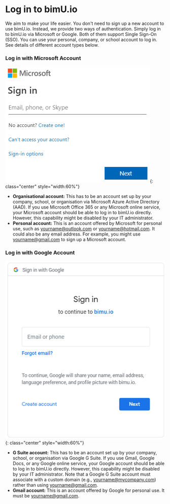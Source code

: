 # Log in to bimU.io
We aim to make your life easier. You don't need to sign up a new account to use bimU.io. Instead, we provide two ways of authentication. Simply log in to bimU.io via Microsoft or Google. Both of them support Single Sign-On (SSO). You can use your personal, company, or school account to log in. See details of different account types below.

### Log in with Microsoft Account
![Screenshot](../images/azuread.png){: class="center" style="width:60%"}

- **Organisational account:** This has to be an account set up by your company, school, or organisation via Microsoft Azure Active Directory (AAD). If you use Microsoft Office 365 or any Microsoft online service, your Microsoft account should be able to log in to bimU.io directly. However, this capability might be disabled by your IT administrator.
- **Personal account:** This is an account offered by Microsoft for personal use, such as yourname@outlook.com or yourname@hotmail.com. It could also be any email address. For example, you might use yourname@gmail.com to sign up a Microsoft account.

### Log in with Google Account
![Screenshot](../images/googleoauth.png){: class="center" style="width:60%"}

* **G Suite account:** This has to be an account set up by your company, school, or organisation via Google G Suite. If you use Gmail, Google Docs, or any Google online service, your Google account should be able to log in to bimU.io directly. However, this capability might be disabled by your IT administrator. Note that a Google G Suite account must associate with a custom domain (e.g., yourname@mycompany.com) rather than using yourname@gmail.com. 
* **Gmail account:** This is an account offered by Google for personal use. It must be yourname@gmail.com.